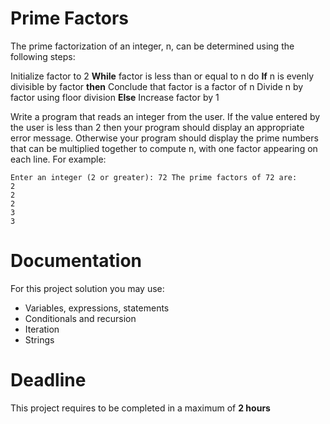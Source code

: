 # Prime Factors

The prime factorization of an integer, n, can be determined using the following steps:

Initialize factor to 2
**While** factor is less than or equal to n do
    **If** n is evenly divisible by factor **then** 
        Conclude that factor is a factor of n 
        Divide n by factor using floor division
    **Else**
        Increase factor by 1

Write a program that reads an integer from the user. If the value entered by the user is less than 2 then your program should display an appropriate error message. Otherwise your program should display the prime numbers that can be multiplied together to compute n, with one factor appearing on each line. For example:

```
Enter an integer (2 or greater): 72 The prime factors of 72 are:
2
2
2 
3 
3
```

# Documentation

For this project solution you may use: 

- Variables, expressions, statements
- Conditionals and recursion
- Iteration
- Strings

# Deadline

This project requires to be completed in a maximum of **2 hours**
